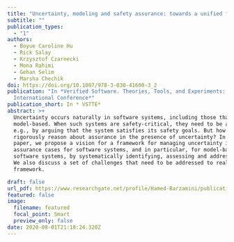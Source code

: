 ```yaml
---
title: "Uncertainty, modeling and safety assurance: towards a unified framework"
subtitle: ""
publication_types:
  - "1"
authors:
  - Boyue Caroline Hu
  - Rick Salay
  - Krzysztof Czarnecki
  - Mona Rahimi
  - Gehan Selim
  - Marsha Chechik
doi: https://doi.org/10.1007/978-3-030-41600-3_2
publication: "In *Verified Software. Theories, Tools, and Experiments: 11th
  International Conference*"
publication_short: In * VSTTE*
abstract: >+
  Uncertainty occurs naturally in software systems, including those that are
  model-based. When such systems are safety-critical, they need to be assured,
  e.g., by arguing that the system satisfies its safety goals. But how can we
  rigorously reason about assurance in the presence of uncertainty? In this
  paper, we propose a vision for a framework for managing uncertainty in
  assurance cases for software systems, and in particular, for model-based
  software systems, by systematically identifying, assessing and addressing it.
  We also discuss a set of challenges that need to be addressed to realize this
  framework.

draft: false
url_pdf: https://www.researchgate.net/profile/Hamed-Barzamini/publication/365120599_CADE_The_Missing_Benchmark_in_Evaluating_Dataset_Requirements_of_AI-enabled_Software/links/63d5f44bc465a873a267858c/CADE-The-Missing-Benchmark-in-Evaluating-Dataset-Requirements-of-AI-enabled-Software.pdf
featured: false
image:
  filename: featured
  focal_point: Smart
  preview_only: false
date: 2020-08-01T21:18:24.320Z
---
```

